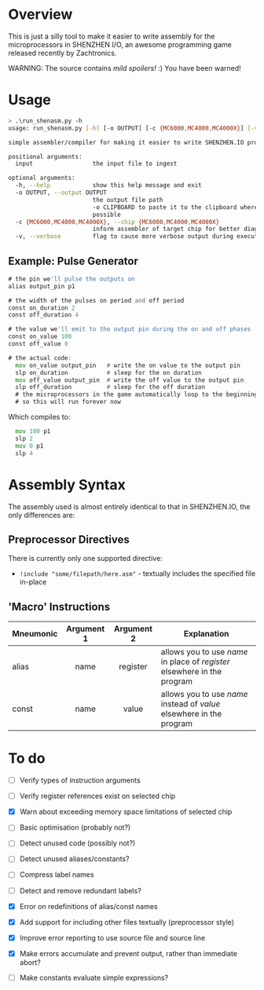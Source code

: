 
# Overview

This is just a silly tool to make it easier to write assembly for the microprocessors in SHENZHEN I/O,
an awesome programming game released recently by Zachtronics.

WARNING: The source contains *mild spoilers!* :) You have been warned!

# Usage

```bash
> .\run_shenasm.py -h
usage: run_shenasm.py [-h] [-o OUTPUT] [-c {MC6000,MC4000,MC4000X}] [-v] input

simple assembler/compiler for making it easier to write SHENZHEN.IO programs

positional arguments:
  input                 the input file to ingest

optional arguments:
  -h, --help            show this help message and exit
  -o OUTPUT, --output OUTPUT
                        the output file path
                        -o CLIPBOARD to paste it to the clipboard where
                        possible
  -c {MC6000,MC4000,MC4000X}, --chip {MC6000,MC4000,MC4000X}
                        inform assembler of target chip for better diagnostics
  -v, --verbose         flag to cause more verbose output during execution
```

## Example: Pulse Generator

```asm
# the pin we'll pulse the outputs on
alias output_pin p1

# the width of the pulses on period and off period
const on_duration 2
const off_duration 4

# the value we'll emit to the output pin during the on and off phases
const on_value 100
const off_value 0

# the actual code:
  mov on_value output_pin   # write the on value to the output pin
  slp on_duration           # sleep for the on duration
  mov off_value output_pin  # write the off value to the output pin
  slp off_duration          # sleep for the off duration
  # the microprocessors in the game automatically loop to the beginning
  # so this will run forever now
```

Which compiles to:

```asm
  mov 100 p1
  slp 2
  mov 0 p1
  slp 4
```

# Assembly Syntax

The assembly used is almost entirely identical to that in SHENZHEN.IO, the only differences are:

## Preprocessor Directives

There is currently only one supported directive:

- `!include "some/filepath/here.asm"` - textually includes the specified file in-place

## 'Macro' Instructions

| Mneumonic | Argument 1 | Argument 2 | Explanation
| --------- |:----------:|:----------:| -----------
| alias     | name       | register   | allows you to use *name* in place of *register* elsewhere in the program
| const     | name       | value      | allows you to use *name* instead of *value* elsewhere in the program

# To do

- [ ] Verify types of instruction arguments
- [ ] Verify register references exist on selected chip
- [x] Warn about exceeding memory space limitations of selected chip
- [ ] Basic optimisation (probably not?)
- [ ] Detect unused code (possibly not?)
- [ ] Detect unused aliases/constants?
- [ ] Compress label names
- [ ] Detect and remove redundant labels?
- [x] Error on redefinitions of alias/const names
- [x] Add support for including other files textually (preprocessor style)
- [x] Improve error reporting to use source file and source line
- [x] Make errors accumulate and prevent output, rather than immediate abort?
- [ ] Make constants evaluate simple expressions?

